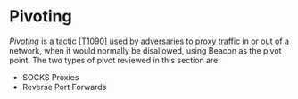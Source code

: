 # Pivoting

_Pivoting_ is a tactic \[[T1090](https://attack.mitre.org/techniques/T1090/)] used by adversaries to proxy traffic in or out of a network, when it would normally be disallowed, using Beacon as the pivot point.  The two types of pivot reviewed in this section are:

* SOCKS Proxies
* Reverse Port Forwards
